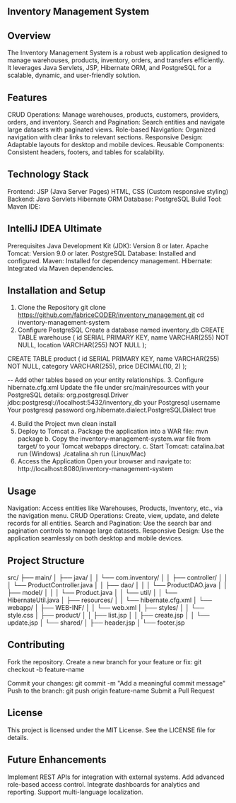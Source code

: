 ## Inventory Management System ##

## Overview ##
The Inventory Management System is a robust web application designed to manage warehouses, products, inventory, orders, and transfers efficiently. It leverages Java Servlets, JSP, Hibernate ORM, and PostgreSQL for a scalable, dynamic, and user-friendly solution.

## Features ##
CRUD Operations:
Manage warehouses, products, customers, providers, orders, and inventory.
Search and Pagination:
Search entities and navigate large datasets with paginated views.
Role-based Navigation:
Organized navigation with clear links to relevant sections.
Responsive Design:
Adaptable layouts for desktop and mobile devices.
Reusable Components:
Consistent headers, footers, and tables for scalability.
## Technology Stack ##
Frontend:
JSP (Java Server Pages)
HTML, CSS (Custom responsive styling)
Backend:
Java Servlets
Hibernate ORM
Database:
PostgreSQL
Build Tool:
Maven
IDE:
## IntelliJ IDEA Ultimate ##
Prerequisites
Java Development Kit (JDK): Version 8 or later.
Apache Tomcat: Version 9.0 or later.
PostgreSQL Database: Installed and configured.
Maven: Installed for dependency management.
Hibernate: Integrated via Maven dependencies.

## Installation and Setup ##
1. Clone the Repository
   git clone https://github.com/fabriceCODER/inventory_management.git
   cd inventory-management-system
2. Configure PostgreSQL
   Create a database named inventory_db
   CREATE TABLE warehouse (
    id SERIAL PRIMARY KEY,
    name VARCHAR(255) NOT NULL,
    location VARCHAR(255) NOT NULL
);

CREATE TABLE product (
    id SERIAL PRIMARY KEY,
    name VARCHAR(255) NOT NULL,
    category VARCHAR(255),
    price DECIMAL(10, 2)
);

-- Add other tables based on your entity relationships.
3. Configure hibernate.cfg.xml
   Update the file under src/main/resources with your PostgreSQL details:
   <hibernate-configuration>
    <session-factory>
        <property name="hibernate.connection.driver_class">org.postgresql.Driver</property>
        <property name="hibernate.connection.url">jdbc:postgresql://localhost:5432/inventory_db</property>
        <property name="hibernate.connection.username">your Postgresql username</property>
        <property name="hibernate.connection.password">Your postgresql password</property>
        <property name="hibernate.dialect">org.hibernate.dialect.PostgreSQLDialect</property>
        <property name="hibernate.show_sql">true</property>
    </session-factory>
</hibernate-configuration>

4. Build the Project
   mvn clean install
5. Deploy to Tomcat
a. Package the application into a WAR file:
mvn package
b. Copy the inventory-management-system.war file from target/ to your Tomcat webapps directory.
c. Start Tomcat:
  catalina.bat run (Windows)
 ./catalina.sh run (Linux/Mac)
6. Access the Application
Open your browser and navigate to: http://localhost:8080/inventory-management-system

## Usage ##
Navigation:
Access entities like Warehouses, Products, Inventory, etc., via the navigation menu.
CRUD Operations:
Create, view, update, and delete records for all entities.
Search and Pagination:
Use the search bar and pagination controls to manage large datasets.
Responsive Design:
Use the application seamlessly on both desktop and mobile devices.

## Project Structure ##

src/
├── main/
│   ├── java/
│   │   └── com.inventory/
│   │       ├── controller/
│   │       │   └── ProductController.java
│   │       ├── dao/
│   │       │   └── ProductDAO.java
│   │       ├── model/
│   │       │   └── Product.java
│   │       └── util/
│   │           └── HibernateUtil.java
│   ├── resources/
│   │   └── hibernate.cfg.xml
│   └── webapp/
│       ├── WEB-INF/
│       │   └── web.xml
│       ├── styles/
│       │   └── style.css
│       ├── product/
│       │   ├── list.jsp
│       │   ├── create.jsp
│       │   └── update.jsp
│       └── shared/
│           ├── header.jsp
│           └── footer.jsp

## Contributing ##
Fork the repository.
Create a new branch for your feature or fix:
git checkout -b feature-name

Commit your changes:
git commit -m "Add a meaningful commit message"
Push to the branch:
git push origin feature-name
Submit a Pull Request

## License ##
This project is licensed under the MIT License. See the LICENSE file for details.

## Future Enhancements ##

Implement REST APIs for integration with external systems.
Add advanced role-based access control.
Integrate dashboards for analytics and reporting.
Support multi-language localization.











